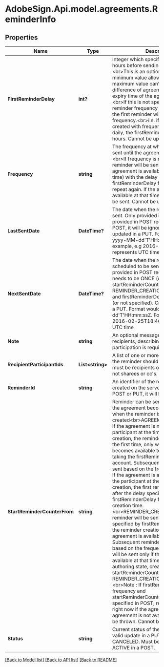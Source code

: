 # AdobeSign.Api.model.agreements.ReminderInfo
## Properties

Name | Type | Description | Notes
------------ | ------------- | ------------- | -------------
**FirstReminderDelay** | **int?** | Integer which specifies the delay in hours before sending the first reminder.&lt;br&gt;This is an optional field. The minimum value allowed is 1 hour and the maximum value can’t be more than the difference of agreement creation and expiry time of the agreement in hours.&lt;br&gt;If this is not specified but the reminder frequency is specified, then the first reminder will be sent based on frequency.&lt;br&gt;i.e. if the reminder is created with frequency specified as daily, the firstReminderDelay will be 24 hours. Cannot be updated in a PUT | [optional] 
**Frequency** | **string** | The frequency at which reminder will be sent until the agreement is completed.&lt;br&gt;If frequency is not provided, the reminder will be sent once (if the agreement is available at the specified time) with the delay based on the firstReminderDelay field and will never repeat again. If the agreement is not available at that time, reminder will not be sent. Cannot be updated in a PUT | [optional] 
**LastSentDate** | **DateTime?** | The date when the reminder was last sent. Only provided in GET. Cannot be provided in POST request. If provided in POST, it will be ignored. Cannot be updated in a PUT. Format would be yyyy-MM-dd&#39;T&#39;HH:mm:ssZ. For example, e.g 2016-02-25T18:46:19Z represents UTC time | [optional] 
**NextSentDate** | **DateTime?** | The date when the reminder is scheduled to be sent next. When provided in POST request, frequency needs to be ONCE (or not specified), startReminderCounterFrom needs to be REMINDER_CREATION (or not specified) and firstReminderDelay needs to be 0 (or not specified). Cannot be updated in a PUT. Format would be yyyy-MM-dd&#39;T&#39;HH:mm:ssZ. For example, e.g 2016-02-25T18:46:19Z represents UTC time | [optional] 
**Note** | **string** | An optional message sent to the recipients, describing why their participation is required | [optional] 
**RecipientParticipantIds** | **List&lt;string&gt;** | A list of one or more participant IDs that the reminder should be sent to. These must be recipients of the agreement and not sharees or cc&#39;s. | [optional] 
**ReminderId** | **string** | An identifier of the reminder resource created on the server. If provided in POST or PUT, it will be ignored | [optional] 
**StartReminderCounterFrom** | **string** | Reminder can be sent based on when the agreement becomes available or when the reminder is created&lt;br&gt;AGREEMENT_AVAILABILITY: If the agreement is not available to the participant at the time of reminder creation, the reminder will be sent for the first time, only when the agreement becomes available to the participant taking the firstReminderDelay into account. Subsequent reminders will be sent based on the frequency specified.  If the agreement is already available to the participant at the time of reminder creation, the first reminder will be sent after the delay specified by firstReminderDelay from the reminder creation time.&lt;br&gt;REMINDER_CREATION: The first reminder will be sent after the delay specified by firstReminderDelay from the reminder creation time only if the agreement is available at that time. Subsequent reminders will be triggered based on the frequency specified and will be sent only if the agreement is available at that time.  For agreements in authoring state, creating reminder with startReminderCounterFrom as REMINDER_CREATION is not allowed.&lt;br&gt;Note : If firstReminderDelay, frequency and startReminderCounterFrom fields are not specified in POST, reminder will be sent right now if the agreement is available. If agreement is not available, an error will be thrown.  Cannot be updated in a PUT | [optional] 
**Status** | **string** | Current status of the reminder.  The only valid update in a PUT is from ACTIVE to CANCELED.  Must be provided as ACTIVE in a POST. | [optional] 

[[Back to Model list]](../README.md#documentation-for-models) [[Back to API list]](../README.md#documentation-for-api-endpoints) [[Back to README]](../README.md)


